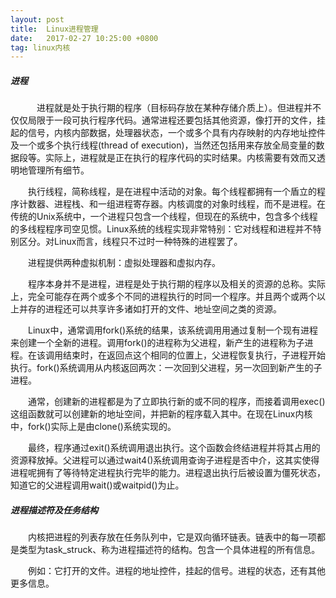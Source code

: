 ```yaml
---
layout: post
title:  Linux进程管理
date:   2017-02-27 10:25:00 +0800
tag: linux内核
---
```


##### 进程

&emsp;&emsp;&emsp;进程就是处于执行期的程序（目标码存放在某种存储介质上）。但进程并不仅仅局限于一段可执行程序代码。通常进程还要包括其他资源，像打开的文件，挂起的信号，内核内部数据，处理器状态，一个或多个具有内存映射的内存地址控件及一个或多个执行线程(thread of execution)，当然还包括用来存放全局变量的数据段等。实际上，进程就是正在执行的程序代码的实时结果。内核需要有效而又透明地管理所有细节。

&emsp;&emsp;执行线程，简称线程，是在进程中活动的对象。每个线程都拥有一个盾立的程序计数器、进程栈、和一组进程寄存器。内核调度的对象时线程，而不是进程。在传统的Unix系统中，一个进程只包含一个线程，但现在的系统中，包含多个线程的多线程程序司空见惯。Linux系统的线程实现非常特别：它对线程和进程并不特别区分。对Linux而言，线程只不过时一种特殊的进程罢了。

&emsp;&emsp;进程提供两种虚拟机制：虚拟处理器和虚拟内存。

&emsp;&emsp;程序本身并不是进程，进程是处于执行期的程序以及相关的资源的总称。实际上，完全可能存在两个或多个不同的进程执行的时同一个程序。并且两个或两个以上并存的进程还可以共享许多诸如打开的文件、地址空间之类的资源。

&emsp;&emsp;Linux中，通常调用fork()系统的结果，该系统调用用通过复制一个现有进程来创建一个全新的进程。调用fork()的进程称为父进程，新产生的进程称为子进程。在该调用结束时，在返回点这个相同的位置上，父进程恢复执行，子进程开始执行。fork()系统调用从内核返回两次：一次回到父进程，另一次回到新产生的子进程。

&emsp;&emsp;通常，创建新的进程都是为了立即执行新的或不同的程序，而接着调用exec()这组函数就可以创建新的地址空间，并把新的程序载入其中。在现在Linux内核中，fork()实际上是由clone()系统实现的。

&emsp;&emsp;最终，程序通过exit()系统调用退出执行。这个函数会终结进程并将其占用的资源释放掉。父进程可以通过wait4()系统调用查询子进程是否中介，这其实使得进程呢拥有了等待特定进程执行完毕的能力。进程退出执行后被设置为僵死状态，
知道它的父进程调用wait()或waitpid()为止。

##### 进程描述符及任务结构

&emsp;&emsp;内核把进程的列表存放在任务队列中，它是双向循环链表。链表中的每一项都是类型为task_struck、称为进程描述符的结构。包含一个具体进程的所有信息。

&emsp;&emsp;例如：它打开的文件。进程的地址控件，挂起的信号。进程的状态，还有其他更多信息。








